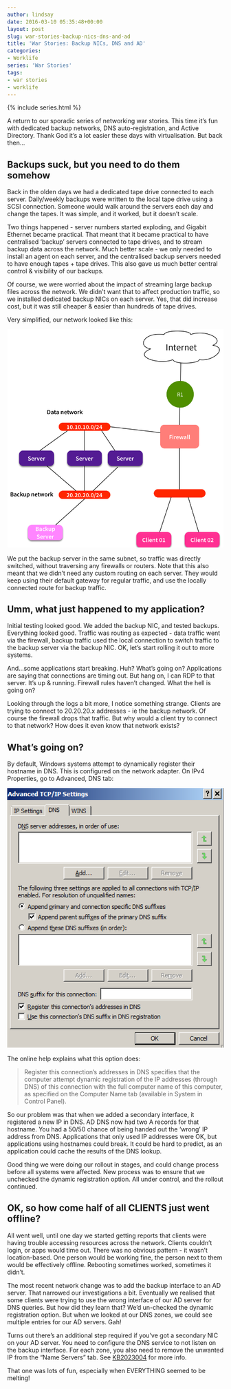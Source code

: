 ```yaml
---
author: lindsay
date: 2016-03-10 05:35:48+00:00
layout: post
slug: war-stories-backup-nics-dns-and-ad
title: 'War Stories: Backup NICs, DNS and AD'
categories:
- Worklife
series: 'War Stories'
tags:
- war stories
- worklife
---
```


{% include series.html %}

A return to our sporadic series of networking war stories. This time it’s fun with dedicated backup networks, DNS auto-registration, and Active Directory. Thank God it’s a lot easier these days with virtualisation. But back then…


## Backups suck, but you need to do them somehow


Back in the olden days we had a dedicated tape drive connected to each server. Daily/weekly backups were written to the local tape drive using a SCSI connection. Someone would walk around the servers each day and change the tapes. It was simple, and it worked, but it doesn’t scale.

Two things happened - server numbers started exploding, and Gigabit Ethernet became practical. That meant that it became practical to have centralised ‘backup’ servers connected to tape drives, and to stream backup data across the network. Much better scale - we only needed to install an agent on each server, and the centralised backup servers needed to have enough tapes + tape drives. This also gave us much better central control & visibility of our backups.

Of course, we were worried about the impact of streaming large backup files across the network. We didn’t want that to affect production traffic, so we installed dedicated backup NICs on each server. Yes, that did increase cost, but it was still cheaper & easier than hundreds of tape drives.

Very simplified, our network looked like this:

[![Backup Network](/assets/2016/03/Backup-Network.png)](/assets/2016/03/Backup-Network.png)

We put the backup server in the same subnet, so traffic was directly switched, without traversing any firewalls or routers. Note that this also meant that we didn’t need any custom routing on each server. They would keep using their default gateway for regular traffic, and use the locally connected route for backup traffic.


## Umm, what just happened to my application?


Initial testing looked good. We added the backup NIC, and tested backups. Everything looked good. Traffic was routing as expected - data traffic went via the firewall, backup traffic used the local connection to switch traffic to the backup server via the backup NIC. OK, let’s start rolling it out to more systems.

And…some applications start breaking. Huh? What’s going on? Applications are saying that connections are timing out. But hang on, I can RDP to that server. It’s up & running. Firewall rules haven’t changed. What the hell is going on?

Looking through the logs a bit more, I notice something strange. Clients are trying to connect to 20.20.20.x addresses - ie the backup network. Of course the firewall drops that traffic. But why would a client try to connect to that network? How does it even know that network exists?


## What’s going on?


By default, Windows systems attempt to dynamically register their hostname in DNS. This is configured on the network adapter. On IPv4 Properties, go to Advanced, DNS tab:

[![DNS Registration](/assets/2016/03/DNS-Registration.png)](/assets/2016/03/DNS-Registration.png)

The online help explains what this option does:


> Register this connection’s addresses in DNS specifies that the computer attempt dynamic registration of the IP addresses (through DNS) of this connection with the full computer name of this computer, as specified on the Computer Name tab (available in System in Control Panel).


So our problem was that when we added a secondary interface, it registered a new IP in DNS. AD DNS now had two A records for that hostname. You had a 50/50 chance of being handed out the ‘wrong’ IP address from DNS. Applications that only used IP addresses were OK, but applications using hostnames could break. It could be hard to predict, as an application could cache the results of the DNS lookup.

Good thing we were doing our rollout in stages, and could change process before all systems were affected. New process was to ensure that we unchecked the dynamic registration option. All under control, and the rollout continued.


## OK, so how come half of all CLIENTS just went offline?


All went well, until one day we started getting reports that clients were having trouble accessing resources across the network. Clients couldn’t login, or apps would time out. There was no obvious pattern - it wasn’t location-based. One person would be working fine, the person next to them would be effectively offline. Rebooting sometimes worked, sometimes it didn’t.

The most recent network change was to add the backup interface to an AD server. That narrowed our investigations a bit. Eventually we realised that some clients were trying to use the wrong interface of our AD server for DNS queries. But how did they learn that? We’d un-checked the dynamic registration option. But when we looked at our DNS zones, we could see multiple entries for our AD servers. Gah!

Turns out there’s an additional step required if you’ve got a secondary NIC on your AD server. You need to configure the DNS service to not listen on the backup interface. For each zone, you also need to remove the unwanted IP from the “Name Servers” tab. See [KB2023004](https://support.microsoft.com/en-us/kb/2023004) for more info.

That one was lots of fun, especially when EVERYTHING seemed to be melting!
